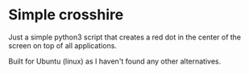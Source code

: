 # Simple crosshire

Just a simple python3 script that creates a red dot in the center of the screen on top of all applications.

Built for Ubuntu (linux) as I haven't found any other alternatives.